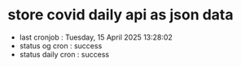 # store covid daily api as json data

- last cronjob : Tuesday, 15 April 2025 13:28:02
- status og cron : success
- status daily cron : success
      
      